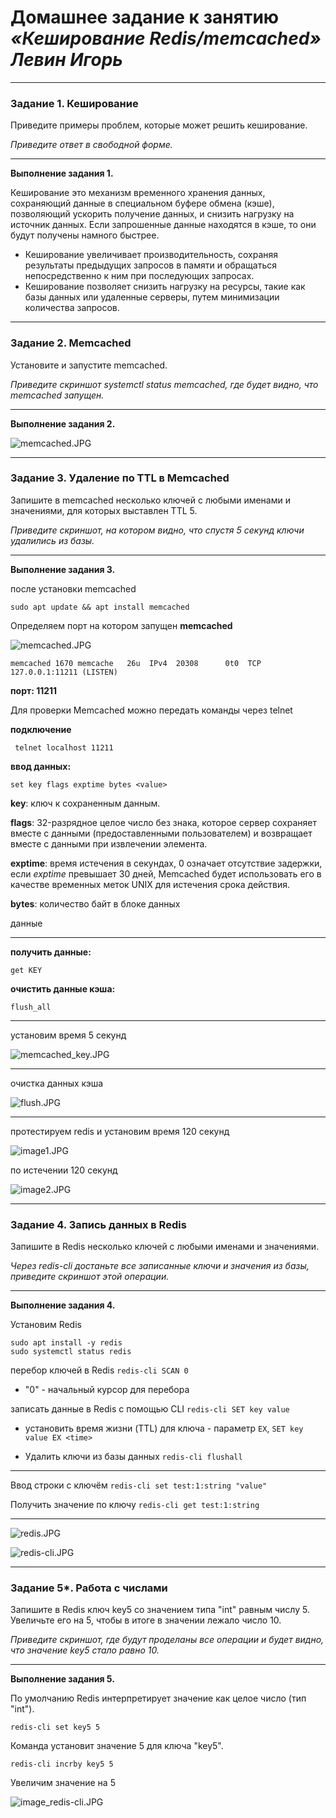 # Домашнее задание к занятию  <br/> ***«Кеширование Redis/memcached» <br/>  Левин Игорь***

---

### Задание 1. Кеширование 

Приведите примеры проблем, которые может решить кеширование. 

*Приведите ответ в свободной форме.*

---

**Выполнение задания 1.**

Кеширование это механизм  временного хранения данных, сохраняющий данные в специальном буфере обмена (кэше), позволяющий ускорить получение данных, и снизить нагрузку на источник данных. Если запрошенные данные находятся в кэше, то они будут получены намного быстрее.
- Кеширование увеличивает производительность, сохраняя результаты предыдущих запросов в памяти и обращаться непосредственно к ним при последующих запросах.
- Кеширование позволяет снизить нагрузку на ресурсы, такие как базы данных или удаленные серверы, путем минимизации количества запросов.

---

### Задание 2. Memcached

Установите и запустите memcached.

*Приведите скриншот systemctl status memcached, где будет видно, что memcached запущен.*

---

**Выполнение задания 2.**


![memcached.JPG](https://github.com/elekpow/netology/blob/main/database/images/memcached.JPG)



---

### Задание 3. Удаление по TTL в Memcached

Запишите в memcached несколько ключей с любыми именами и значениями, для которых выставлен TTL 5. 

*Приведите скриншот, на котором видно, что спустя 5 секунд ключи удалились из базы.*

---

**Выполнение задания 3.**


после установки memcached 

```
sudo apt update && apt install memcached
```

Определяем порт на котором запущен **memcached**

![memcached.JPG](https://github.com/elekpow/netology/blob/main/database/images/ports.JPG)

```
memcached 1670 memcache   26u  IPv4  20308      0t0  TCP 127.0.0.1:11211 (LISTEN)
```

**порт: 11211**


Для проверки Memcached можно передать команды через telnet 


**подключение**

```
 telnet localhost 11211
```

**ввод данных:**

```
set key flags exptime bytes <value>

```
**key**:  ключ к сохраненным данным.

**flags**: 32-разрядное целое число без знака, которое сервер сохраняет вместе с данными (предоставленными пользователем) и возвращает вместе с данными при извлечении элемента.

**exptime**: время истечения в секундах, 0 означает отсутствие задержки, если *exptime* превышает 30 дней, Memcached будет использовать его в качестве временных меток UNIX для истечения срока действия.

**bytes**:  количество байт в блоке данных


**<value>** данные


----
**получить данные:**

```
get KEY
```

**очистить данные кэша:**

```
flush_all

```

---

 установим время 5 секунд


![memcached_key.JPG](https://github.com/elekpow/netology/blob/main/database/images/memcached_key.JPG)

---

очистка данных кэша

![flush.JPG](https://github.com/elekpow/netology/blob/main/database/images/flush.JPG)

---

протестируем redis и установим время 120 секунд

![image1.JPG](https://github.com/elekpow/netology/blob/main/database/images/image1.JPG)

по истечении 120 секунд 

![image2.JPG](https://github.com/elekpow/netology/blob/main/database/images/image2.JPG)






---

### Задание 4. Запись данных в Redis

Запишите в Redis несколько ключей с любыми именами и значениями. 

*Через redis-cli достаньте все записанные ключи и значения из базы, приведите скриншот этой операции.*

---

**Выполнение задания 4.**

Установим Redis

```
sudo apt install -y redis
sudo systemctl status redis
```


 перебор ключей в Redis `redis-cli SCAN 0`  
 - "0" - начальный курсор для перебора
 
 записать данные в Redis с помощью CLI `redis-cli SET key value`

- установить время жизни (TTL) для ключа -  параметр `EX`,  `SET key value EX <time>`

- Удалить ключи из базы данных `redis-cli flushall`

---

Ввод строки с ключём `redis-cli set test:1:string "value"`

Получить значение по ключу `redis-cli get test:1:string` 

---

![redis.JPG](https://github.com/elekpow/netology/blob/main/database/images/redis.JPG)


![redis-cli.JPG](https://github.com/elekpow/netology/blob/main/database/images/redis-cli.JPG)



---

### Задание 5*. Работа с числами 

Запишите в Redis ключ key5 со значением типа "int" равным числу 5. Увеличьте его на 5, чтобы в итоге в значении лежало число 10.  

*Приведите скриншот, где будут проделаны все операции и будет видно, что значение key5 стало равно 10.*

---

**Выполнение задания 5.**

 
По умолчанию Redis интерпретирует значение как целое число (тип "int").

`redis-cli set key5 5`

Команда установит значение 5 для ключа "key5". 


`redis-cli incrby key5 5`

Увеличим значение на 5


![image_redis-cli.JPG](https://github.com/elekpow/netology/blob/main/database/images/image_redis-cli.JPG)


